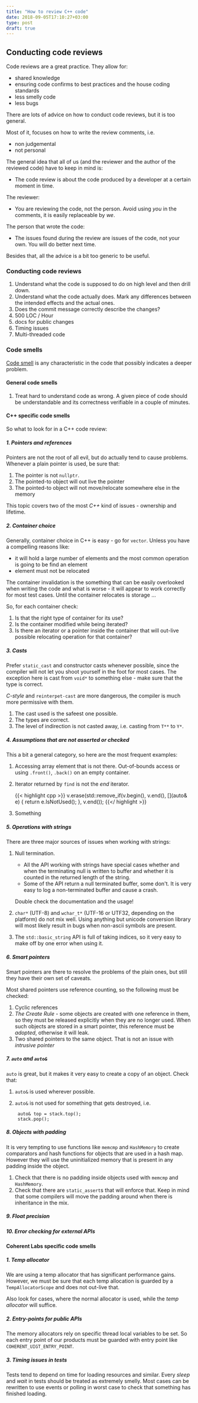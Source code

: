 ```yaml
---
title: "How to review C++ code"
date: 2018-09-05T17:10:27+03:00
type: post
draft: true
---
```


## Conducting code reviews

Code reviews are a great practice. They allow for:

- shared knowledge
- ensuring code confirms to best practices and the house coding standards
- less smelly code
- less bugs

There are lots of advice on how to conduct code reviews, but it is too general.

Most of it, focuses on how to write the review comments, i.e.

- non judgemental
- not personal

The general idea that all of us (and the reviewer and the author of the reviewed
code) have to keep in mind is:

- The code review is about the code produced by a developer at a certain moment
  in time.

The reviewer:

- You are reviewing the code, not the person. Avoid using *you* in the comments,
  it is easily replaceable by *we*.

The person that wrote the code:

- The issues found during the review are issues of the code, not your own. You
  will do better next time.

Besides that, all the advice is a bit too generic to be useful. 

### Conducting code reviews

1. Understand what the code is supposed to do on high level and then drill down.
2. Understand what the code actually does. Mark any differences between the
   intended effects and the actual ones.
3. Does the commit message correctly describe the changes?
4. 500 LOC / Hour
5. docs for public changes
6. Timing issues
7. Multi-threaded code

### Code smells

[Code smell](https://en.wikipedia.org/wiki/Code_smell) is any characteristic in
the code that possibly indicates a deeper problem.

#### General code smells

1. Treat hard to understand code as wrong. A given piece of code should be
   understandable and its correctness verifiable in a couple of minutes.

#### C++ specific code smells

So what to look for in a C++ code review:

##### 1. Pointers and references

Pointers are not the root of all evil, but do actually tend to cause problems.
Whenever a plain pointer is used, be sure that:

1. The pointer is not `nullptr`.
2. The pointed-to object will out live the pointer
3. The pointed-to object will not move/relocate somewhere else in the memory

This topic covers two of the most *C++* kind of issues -  ownership and
lifetime.

##### 2. Container choice

Generally, container choice in C++ is easy - go for `vector`. Unless you have a
compelling reasons like:

- it will hold a large number of elements and the most common operation is going
  to be find an element
- element must not be relocated

The container invalidation is the something that can be easily overlooked when
writing the code and what is worse - it will appear to work correctly for most
test cases. Until the container relocates is storage ...

So, for each container check:

1. Is that the right type of container for its use?
2. Is the container modified while being iterated?
3. Is there an iterator or a pointer inside the container that will out-live
   possible relocating operation for that container?

##### 3. Casts

Prefer `static_cast` and constructor casts whenever possible, since the compiler
will not let you shoot yourself in the foot for most cases. The exception here
is cast from `void*` to something else - make sure that the type is correct.

*C-style* and `reinterpet-cast` are more dangerous, the compiler is much more
permissive with them.

1. The cast used is the safeest one possible.
2. The types are correct.
3. The level of indirection is not casted away, i.e. casting from `T**` to `Y*`.

##### 4. Assumptions that are not asserted or checked

This a bit a general category, so here are the most frequent examples:

1. Accessing array element that is not there. Out-of-bounds access or using
   `.front()`, `.back()` on an empty container.
2. Iterator returned by `find` is not the *end* iterator.

    {{< highlight cpp >}}
v.erase(std::remove_if(v.begin(), v.end(), [](auto& e) {
    return e.IsNotUsed();
}, v.end());
    {{</ highlight >}}

1. Something

##### 5. Operations with strings

There are three major sources of issues when working with strings:

1. Null termination.

    - All the API working with strings have special cases whether and when the
      terminating null is written to buffer and whether it is counted in the
      returned length of the string.  
    - Some of the API return a null terminated buffer, some don't. It is very
      easy to log a non-terminated buffer and cause a crash.

    Double check the documentation and the usage!

2. `char*` (UTF-8) and `wchar_t*` (UTF-16 or UTF32, depending on the platform)
   do not mix well. Using anything but unicode conversion library will most
   likely result in bugs when non-ascii symbols are present.

3. The `std::basic_string` API is full of taking indices, so it very easy to
   make off by one error when using it.

##### 6. Smart pointers

Smart pointers are there to resolve the problems of the plain ones, but still
they have their own set of caveats.

Most shared pointers use reference counting, so the following must be checked:

1. Cyclic references
2. *The Create Rule* - some objects are created with one reference in them, so
   they must be released explicitly when they are no longer used. When such
   objects are stored in a smart pointer, this reference must be *adopted*,
   otherwise it will leak.
4. Two shared pointers to the same object. That is not an issue with *intrusive
   pointer*

##### 7. `auto` and `auto&`

`auto` is great, but it makes it very easy to create a copy of an object. Check
that:

1. `auto&` is used wherever possible.
2. `auto&` is not used for something that gets destroyed, i.e.

        auto& top = stack.top();
        stack.pop();

##### 8. Objects with padding

It is very tempting to use functions like `memcmp` and `HashMemory` to create
comparators and hash functions for objects that are used in a hash map. However
they will use the uninitialized memory that is present in any padding inside the
object.

1. Check that there is no padding inside objects used with `memcmp` and
   `HashMemory`.
2. Check that there are `static_assert`s that will enforce that. Keep in mind
   that some compilers will move the padding around when there is inheritance in
   the mix.

##### 9. Float precision
##### 10. Error checking for external APIs

#### Coherent Labs specific code smells

##### 1. Temp allocator

We are using a temp allocator that has significant performance gains. However,
we must be sure that each temp allocation is guarded by a `TempAllocatorScope`
and does not out-live that.

Also look for cases, where the normal allocator is used, while the *temp
allocator* will suffice.

##### 2. Entry-points for public APIs

The memory allocators rely on specific thread local variables to be set. So each
entry point of our products must be guarded with entry point like
`COHERENT_UIGT_ENTRY_POINT`.

##### 3. Timing issues in tests

Tests tend to depend on time for loading resources and similar. Every *sleep*
and *wait* in tests should be treated as extremely smelly. Most cases can be
rewritten to use events or polling in worst case to check that something has
finished loading.
